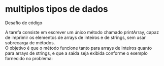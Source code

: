 # multiplos tipos de dados

Desafio de código

A tarefa consiste em escrever um único método chamado printArray, capaz de imprimir os elementos de arrays de inteiros e de strings, sem usar sobrecarga de métodos.\
O objetivo é que o método funcione tanto para arrays de inteiros quanto para arrays de strings, e que a saída seja exibida conforme o exemplo fornecido no problema:

